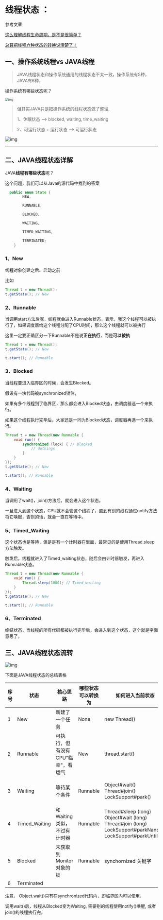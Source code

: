 # 线程状态 ： 

参考文章 

[这么理解线程生命周期，是不是很简单？](https://zhuanlan.zhihu.com/p/121016572)

[总算把线程六种状态的转换说清楚了！](https://juejin.cn/post/6885159254764814349)

## 一、操作系统线程vs JAVA线程

> JAVA线程状态和操作系统通用的线程状态不太一致，操作系统有5种，JAVA有6种，

操作系统有哪些状态呢？

<img src="https://pic1.zhimg.com/80/v2-93b718d5ed9535e72c4fc15aeea19594_720w.jpg" alt="img" style="zoom:67%;" />

> 但其实JAVA只是把操作系统的线程状态做了整理, 
>
> 1、休眠状态 -->  blocked,  waiting,  time_waiting
>
> 2、可运行状态 + 运行状态 --> 可运行状态



![img](https://pic3.zhimg.com/80/v2-8b64cc90a6584162ecaf62cb21320f4e_720w.jpg)



------



## 二、JAVA线程状态详解



JAVA**线程有哪些状态**呢？

这个问题，我们可以从Java的源代码中找到的答案

```java
  public enum State {
        NEW,

        RUNNABLE,

        BLOCKED,

        WAITING,

        TIMED_WAITING,

        TERMINATED;
    }
```





### 1、**New**

线程对象创建之后、启动之前

比如

```java
Thread t = new Thread();
t.getState(); // New
```



### 2、Runnable

当调用start方法后呢，线程就会进入Runnable状态，表示，我这个线程可以被执行了，如果调度器给这个线程分配了CPU时间，那么这个线程就可以被执行

这里一定要正确区分一下Runnable不是说**正在执行**，而是**可以被执**

```java
Thread t = new Thread();
t.getState(); // New

t.start(); // Runnable
```



### 3、**Blocked**

当线程要进入临界区的时候，会发生Blocked。

假设有一块代码被synchronized锁住，

如果有多个线程到了临界区，那么都会进入Blocked状态，由调度器选一个来执行。

如果这个线程执行完毕后，大家还是一同为Blocked状态，调度器再选一个来执行。

```java
Thread t = new Thread(new Runnable {
    void run() {
        synchronized (lock) { // Blocked
            // dothings
        } 
    }
});
t.getState(); // New

t.start(); // Runnable
```



### 4、Waiting

当调用了wait()，join()方法后，就会进入这个状态。

一旦进入到这个状态，CPU就不会管这个线程了，直到有别的线程通过notify方法将它唤起，否则的话，就会一直在等待中。



### 5、**Timed_Waiting**

这个状态也是等待，但是是有一个计时器在里面，最常见的是使用Thread.sleep方法触发。

触发后，线程就进入了Timed_waiting状态，随后会由计时器触发，再进入Runnable状态。

```java
Thread t = new Thread(new Runnable {
    void run() {
        Thread.sleep(1000); // Timed_waiting
    }
});
t.getState(); // New

t.start(); // Runnable
```



### 6、**Terminated**

终结状态，当线程的所有代码都被执行完毕后，会进入到这个状态，这个就是字面意思了。



## 三、JAVA线程状态流转



![img](https://cdn.jsdelivr.net/gh/it-briefcode/it-briefcode-images/images/2020-10/15/15-58-29-0925f9fed78f11a87bbef280245e1e49-%E7%BA%BF%E7%A8%8B%E7%9A%84%E5%85%AD%E7%A7%8D%E8%BD%AC%E6%8D%A2-6ff1d1.png)

下面是JAVA线程状态的总结表格

| 序号 | 状态          | 核心思路                          | 哪些状态可以转换为 | 如何进入当前状态                                             | 可以转换为哪些状态   | 摆脱状态的条件                                               |
| ---- | ------------- | --------------------------------- | ------------------ | ------------------------------------------------------------ | -------------------- | ------------------------------------------------------------ |
| 1    | New           | 新建了一个任务                    | None               | new Thread()                                                 | Runnable             |                                                              |
| 2    | Runnable      | 可执行，但有没有CPU"临幸"，看运气 | New                | thread.start()                                               | 3种阻塞态            |                                                              |
| 3    | Waiting       | 等待某个条件                      | Runnable           | Object#wait()<br/>Thread#join()<br>LockSupport#park()        | Blocked<br>Runnable  | 别的线程notify()或者notifyAll()<br/>join()的线程执行完<br>LockSupport#unPark()<br/> |
| 4    | Timed_Waiting | 和Waiting类似，不过有计时器       | Runnable           | Thread#sleep (long)<br>Object#wait (long)<br>Thread#join (long)<br>LockSupport#parkNanos()<br>LockSupport#parkUntil() | Blocked<br/>Runnable | 略                                                           |
| 5    | Blocked       | 未获取到Monitor对象的锁           | Runnable           | synchornized 关键字                                          | Runnalble            | 争抢到了Monitor对象锁， 变为Runnable状态                     |
| 6    | Terminated    |                                   |                    |                                                              |                      |                                                              |

注意， Object.wait()只有在synchronized代码内，即临界区内可以使用， 

调用wait()后，线程从Blocked变为Waiting, 需要别的线程使用notify()唤醒, 或者join()的线程执行完。




